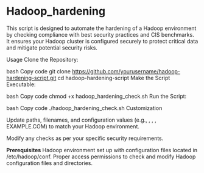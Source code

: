 # Hadoop_hardening
This script is designed to automate the hardening of a Hadoop environment by checking compliance with best security practices and CIS benchmarks. It ensures your Hadoop cluster is configured securely to protect critical data and mitigate potential security risks.

Usage
Clone the Repository:

bash
Copy code
git clone https://github.com/yourusername/hadoop-hardening-script.git
cd hadoop-hardening-script
Make the Script Executable:

bash
Copy code
chmod +x hadoop_hardening_check.sh
Run the Script:

bash
Copy code
./hadoop_hardening_check.sh
Customization

Update paths, filenames, and configuration values (e.g., <your-namenode>, <your-resourcemanager>, <kms-server>, EXAMPLE.COM) to match your Hadoop environment.

Modify any checks as per your specific security requirements.

**Prerequisites**
Hadoop environment set up with configuration files located in /etc/hadoop/conf.
Proper access permissions to check and modify Hadoop configuration files and directories.

